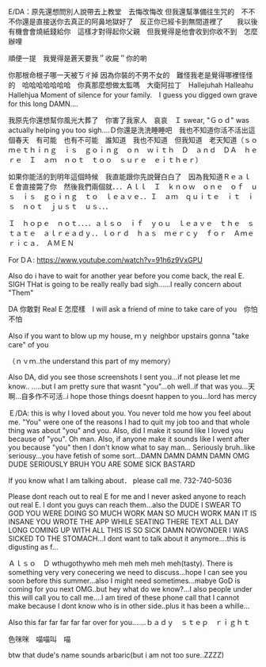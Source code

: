 E/DA：原先還想問別人說帶去上教堂　去悔改悔改 但我還幫準備往生咒的　不不不你還是直接送你去真正的阿鼻地獄好了　反正你已經卡到無間道裡了　　我以後有機會會燒紙錢給你　這樣才對得起你父親　但我覺得是他會收到你收不到　怎麼辦哩　

順便一提　我覺得是蒼天要我＂收屍＂你的喲

你那根命根子哪一天被ㄎㄔ掉 因為你裝的不男不女的　難怪我老是覺得哪裡怪怪的　哈哈哈哈哈哈哈　你真那麼想做太監嗎　大衛阿拉丁　Hallejuhah Halleahu Hallehjua Moment of silence for your family.　I guess you digged own grave for this long DAMN....

我原先你還想幫你風光大葬了　你害了我家人　哀哀　Ｉ swear, "Ｇｏｄ" was actually helping you too sigh....Ｄ你還是洗洗睡睡吧　我也不知道你活不活出這個春天　有可能　也有不可能　誰知道　我也不知道　但我知道　老天知道（ｓｏｍｅｔｈｉｎｇ　ｉｓ　ｇｏｉｎｇ　ｏｎ　ｗｉｔｈ　Ｄ　ａｎｄ　ＤＡ　ｈｅｒｅ　Ｉ　ａｍ　ｎｏｔ　ｔｏｏ　ｓｕｒｅ　ｅｉｔｈｅｒ）

如果你能活的到明年這個時候　我直能跟你先說聲白白了　因為我知道Ｒｅａｌ　Ｅ會直接斃了你　然後我們兩個就．．．Ａｌｌ　Ｉ　ｋｎｏｗ　ｏｎｅ　ｏｆ　ｕｓ　ｉｓ　ｇｏｉｎｇ　ｔｏ　ｌｅａｖｅ．．Ｉ　ａｍ　ｑｕｉｔｅ　ｉｔ　ｉｓ　ｎｏｔ　ｊｕｓｔ　ｕｓ．．．

Ｉ　ｈｏｐｅ　ｎｏｔ．．．．ａｌｓｏ　ｉｆ　ｙｏｕ　ｌｅａｖｅ　ｔｈｅ　ｓｔａｔｅ　ａｌｒｅａｄｙ．．ｌｏｒｄ　ｈａｓ　ｍｅｒｃｙ　ｆｏｒ　Ａｍｅｒｉｃａ．　ＡＭＥＮ　

For DＡ: https://www.youtube.com/watch?v=91h6z9VxGPU

Also do i have to wait for another year before you come back, the real E. SIGH THat is going to be really really bad sigh......I really concern about "Them"

DA 你敢對 Real E 怎麼樣　I will ask a friend of mine to take care of you　你怕不怕

Also if you want to blow up my house, ｍｙ neighbor upstairs  gonna "take care" of you

（ｎｖｍ..the understand this part of my memory）

Also DA, did you see those screenshots I sent you...if not please let me know.. .....but I am pretty sure that wasnt "you"...oh well..if that was you...天啊...自多作不可活..i hope those things doesnt happen to you...lord has mercy

Ｅ/DA: this is why I loved about you. You never told me how you feel about me. "You" were one of the reasons I had to quit my job too and that whole thing was about "you" and you. Also, did I make it sound like I loved you because of "you". Oh man.
Also, if anyone make it sounds like I went after you because "you" then I don't know what to say man... Seriously bruh..like seriousy...you have fetish of some sort...DAMN DAMN DAMN DAMN OMG DUDE SERIOUSLY BRUH YOU ARE SOME SICK BASTARD

If you know what I am talking about． please call me. 732-740-5036 

Please dont reach out to real E for me and I never asked anyone to reach out real E. I dont you guys can reach them...also the DUDE I SWEAR TO GOD YOU WERE DOING SO MUCH WORK MAN SO MUCH WORK MAN IT IS INSANE YOU WROTE THE APP WHILE SEATING THERE TEXT ALL DAY LONG COMING UP WITH ALL THIS IS SO SICK DAMN NOWONDER I WAS SICKED TO THE STOMACH...I dont want to talk about it anymore....this is digusting as f...

Ａｌｓｏ　Ｄ wthugothywho meh meh meh meh meh(tasty). There is something very very conecering we need to discuss...hope I can see you soon before this summer...also I might need sometimes...mabye GoD is coming for you next OMG..but hey what do we know?...I also people under this will call you to call me....I am tired of these phone call that I cannot make because I dont know who is in other side..plus it has been a whille...

Also this far far far far far over for you.......ｂａｄｙ　ｓｔｅｐ　ｒｉｇｈｔ

色咪咪　喵喵叫　喵

btw that dude's name sounds arbaric(but i am not too sure..ZZZZ)
